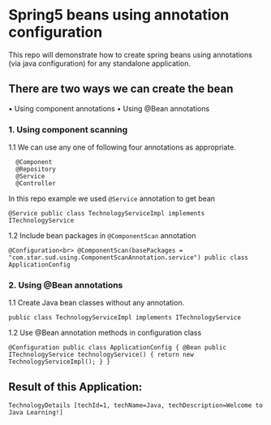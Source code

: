 # Spring5 beans using annotation configuration

This repo will demonstrate how to create spring beans using annotations (via java configuration) for any standalone application. 

## There are two ways we can create the bean
•	Using component annotations
•	Using @Bean annotations

### 1.	Using component scanning

1.1 We can use any one of following four annotations as appropriate.

      @Component
      @Repository
      @Service
      @Controller
     

In this repo example we used `@Service` annotation to get bean

``
@Service
public class TechnologyServiceImpl implements ITechnologyService
``


1.2	Include bean packages in `@ComponentScan` annotation

``
	@Configuration<br>
	@ComponentScan(basePackages = "com.star.sud.using.ComponentScanAnnotation.service")
	public class ApplicationConfig
``


### 2.	Using @Bean annotations
1.1	Create Java bean classes without any annotation.

``
public class TechnologyServiceImpl implements ITechnologyService 
``


1.2	Use @Bean annotation methods in configuration class

``
@Configuration
public class ApplicationConfig {
@Bean
public ITechnologyService technologyService() {
	return new TechnologyServiceImpl();
   }
 }
``


## Result of this Application:
``
TechnologyDetails [techId=1, techName=Java, techDescription=Welcome to Java Learning!]
``
